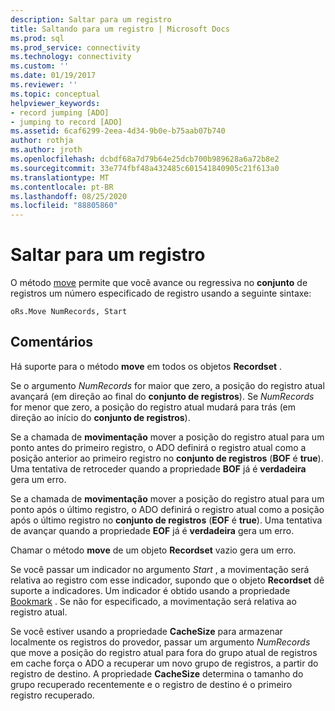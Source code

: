 ```yaml
---
description: Saltar para um registro
title: Saltando para um registro | Microsoft Docs
ms.prod: sql
ms.prod_service: connectivity
ms.technology: connectivity
ms.custom: ''
ms.date: 01/19/2017
ms.reviewer: ''
ms.topic: conceptual
helpviewer_keywords:
- record jumping [ADO]
- jumping to record [ADO]
ms.assetid: 6caf6299-2eea-4d34-9b0e-b75aab07b740
author: rothja
ms.author: jroth
ms.openlocfilehash: dcbdf68a7d79b64e25dcb700b989628a6a72b8e2
ms.sourcegitcommit: 33e774fbf48a432485c601541840905c21f613a0
ms.translationtype: MT
ms.contentlocale: pt-BR
ms.lasthandoff: 08/25/2020
ms.locfileid: "88805860"
---
```

# <a name="jumping-to-a-record"></a>Saltar para um registro
O método [move](../../reference/ado-api/move-method-ado.md) permite que você avance ou regressiva no **conjunto** de registros um número especificado de registro usando a seguinte sintaxe:  
  
```  
oRs.Move NumRecords, Start  
```  
  
## <a name="remarks"></a>Comentários  
 Há suporte para o método **move** em todos os objetos **Recordset** .  
  
 Se o argumento *NumRecords* for maior que zero, a posição do registro atual avançará (em direção ao final do **conjunto de registros**). Se *NumRecords* for menor que zero, a posição do registro atual mudará para trás (em direção ao início do **conjunto de registros**).  
  
 Se a chamada de **movimentação** mover a posição do registro atual para um ponto antes do primeiro registro, o ADO definirá o registro atual como a posição anterior ao primeiro registro no **conjunto de registros** (**BOF** é **true**). Uma tentativa de retroceder quando a propriedade **BOF** já é **verdadeira** gera um erro.  
  
 Se a chamada de **movimentação** mover a posição do registro atual para um ponto após o último registro, o ADO definirá o registro atual como a posição após o último registro no **conjunto de registros** (**EOF** é **true**). Uma tentativa de avançar quando a propriedade **EOF** já é **verdadeira** gera um erro.  
  
 Chamar o método **move** de um objeto **Recordset** vazio gera um erro.  
  
 Se você passar um indicador no argumento *Start* , a movimentação será relativa ao registro com esse indicador, supondo que o objeto **Recordset** dê suporte a indicadores. Um indicador é obtido usando a propriedade [Bookmark](../../reference/ado-api/bookmark-property-ado.md) . Se não for especificado, a movimentação será relativa ao registro atual.  
  
 Se você estiver usando a propriedade **CacheSize** para armazenar localmente os registros do provedor, passar um argumento *NumRecords* que move a posição do registro atual para fora do grupo atual de registros em cache força o ADO a recuperar um novo grupo de registros, a partir do registro de destino. A propriedade **CacheSize** determina o tamanho do grupo recuperado recentemente e o registro de destino é o primeiro registro recuperado.